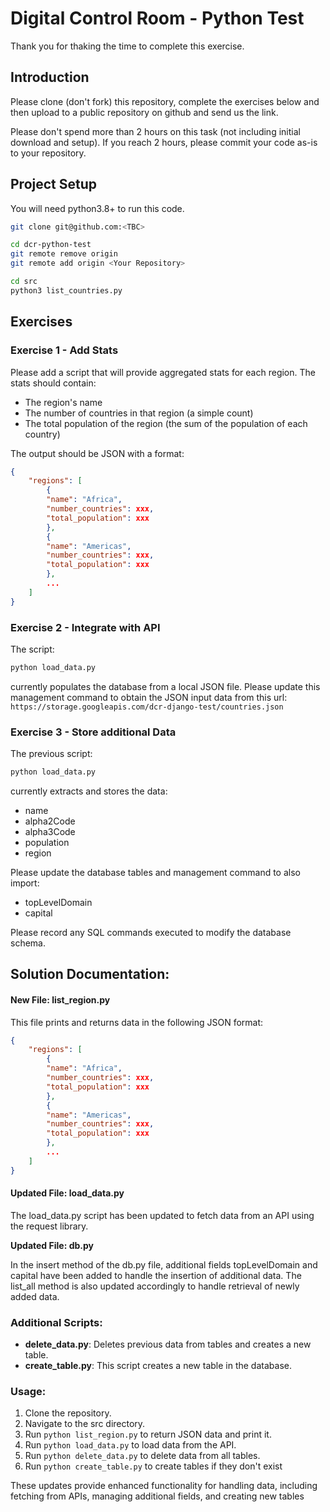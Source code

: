 # Digital Control Room - Python Test

Thank you for thaking the time to complete this exercise.

## Introduction

Please clone (don't fork) this repository, complete the exercises below and then upload to a public repository on github and send us the link.

Please don't spend more than 2 hours on this task (not including initial download and setup). If you reach 2 hours, please commit your code as-is to your repository.

## Project Setup

You will need python3.8+ to run this code.

```bash
git clone git@github.com:<TBC>

cd dcr-python-test
git remote remove origin
git remote add origin <Your Repository>

cd src
python3 list_countries.py
```

## Exercises

### Exercise 1 - Add Stats

Please add a script that will provide aggregated stats for each region. The stats should contain:

- The region's name
- The number of countries in that region (a simple count)
- The total population of the region (the sum of the population of each country)

The output should be JSON with a format:

```json
{
    "regions": [
        {
        "name": "Africa",
        "number_countries": xxx,
        "total_population": xxx
        },
        {
        "name": "Americas",
        "number_countries": xxx,
        "total_population": xxx
        },
        ...
    ]
}
```

### Exercise 2 - Integrate with API

The script:

```bash
python load_data.py
```

currently populates the database from a local JSON file. Please update this management command to obtain the JSON input data from this url: `https://storage.googleapis.com/dcr-django-test/countries.json`

### Exercise 3 - Store additional Data

The previous script:

```bash
python load_data.py
```

currently extracts and stores the data:

- name
- alpha2Code
- alpha3Code
- population
- region

Please update the database tables and management command to also import:

- topLevelDomain
- capital

Please record any SQL commands executed to modify the database schema.

## Solution Documentation:

#### New File: list_region.py

This file prints and returns data in the following JSON format:

```json
{
    "regions": [
        {
        "name": "Africa",
        "number_countries": xxx,
        "total_population": xxx
        },
        {
        "name": "Americas",
        "number_countries": xxx,
        "total_population": xxx
        },
        ...
    ]
}
```

#### Updated File: load_data.py

The load_data.py script has been updated to fetch data from an API using the request library.

**Updated File: db.py**

In the insert method of the db.py file, additional fields topLevelDomain and capital have been added to handle the insertion of additional data. The list_all method is also updated accordingly to handle retrieval of newly added data.

### Additional Scripts:

- **delete_data.py**: Deletes previous data from tables and creates a new table.
- **create_table.py**: This script creates a new table in the database.

### Usage:

1. Clone the repository.
2. Navigate to the src directory.
3. Run `python list_region.py` to return JSON data and print it.
4. Run `python load_data.py` to load data from the API.
5. Run `python delete_data.py` to delete data from all tables.
6. Run `python create_table.py` to create tables if they don't exist

These updates provide enhanced functionality for handling data, including fetching from APIs, managing additional fields, and creating new tables
